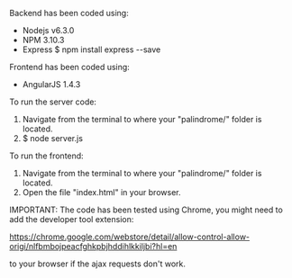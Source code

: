 
Backend has been coded using:
- Nodejs v6.3.0
- NPM 3.10.3
- Express 
$ npm install express --save

Frontend has been coded using:
- AngularJS 1.4.3

To run the server code:
1) Navigate from the terminal to where your "palindrome/" folder is located.
2) $ node server.js 


To run the frontend:
1) Navigate from the terminal to where your "palindrome/" folder is located.
2) Open the file "index.html" in your browser.

IMPORTANT: The code has been tested using Chrome, you might need to add the developer tool extension:

https://chrome.google.com/webstore/detail/allow-control-allow-origi/nlfbmbojpeacfghkpbjhddihlkkiljbi?hl=en

to your browser if the ajax requests don't work.



